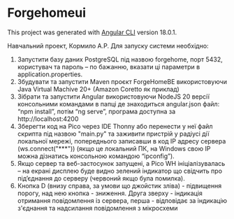# Forgehomeui
This project was generated with [Angular CLI](https://github.com/angular/angular-cli) version 18.0.1.

Навчальний проект, Кормило А.Р.
Для запуску системи необхідно:
1. Запустити базу даних PostgreSQL під назвою forgehome, порт 5432, користувач та пароль – по бажанню, вказати ці параметри в application.properties.
2. Збудувати та запустити Maven проєкт ForgeHomeBE використовуючи Java Virtual Machive 20+ (Amazon Coretto як приклад)
3. Зібрати та запустити Angular використовуючи NodeJS 20 версії консольними командами в папці де знаходиться angular.json файл: “npm install”, потім “ng serve”, програма доступна за http://localhost:4200
4. Зберегти код на Pico через IDE Thonny або перенести у неї файл скрипта під назвою "main.py" та заживити пристрій у радіусі дії локальної мережі, попереднього записавши в код IP адресу сервера (ws.connect("***")) (якщо це локальний ПК, на Windows свою IP можна дізнатись консольною командою “ipconfig”).
5. Якщо сервер та веб-застосунок запущені, а Pico WH ініціалізувалась – на екрані дисплею буде видно зелений індикатор що свідчить про під’єднання до серверу (червоний якщо була помилка).
6. Кнопка D (внизу справа, за умови що джойстик зліва) - підвищення порогу, над нею кнопка - зниження. Друга зверху - індикація отримання повідомлення із сервера, перша - відповідає за індикацію з'єднання та надсилання повідомлення з мікросхеми
